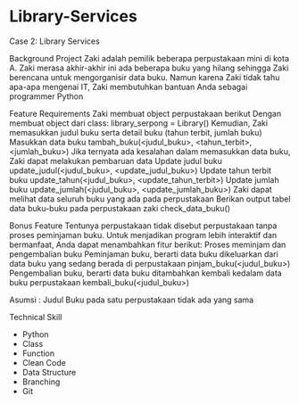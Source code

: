 # Library-Services
Case 2: Library Services

Background Project
Zaki adalah pemilik beberapa perpustakaan mini di kota A. Zaki merasa akhir-akhir ini ada beberapa buku yang hilang sehingga Zaki berencana untuk mengorganisir data buku. Namun karena Zaki tidak tahu apa-apa mengenai IT, Zaki membutuhkan bantuan Anda sebagai programmer Python

Feature Requirements
Zaki membuat object perpustakaan berikut
Dengan membuat object dari class: library_serpong = Library()
Kemudian, Zaki memasukkan judul buku serta detail buku (tahun terbit, jumlah buku)
Masukkan data buku
tambah_buku(<judul_buku>, <tahun_terbit>, <jumlah_buku>)
Jika ternyata ada kesalahan dalam memasukkan data buku, Zaki dapat melakukan pembaruan data
Update judul buku
update_judul(<judul_buku>, <update_judul_buku>)
Update tahun terbit buku
update_tahun(<judul_buku>, <update_tahun_terbit>)
Update jumlah buku
update_jumlah(<judul_buku>, <update_jumlah_buku>)
Zaki dapat melihat data seluruh buku yang ada pada perpustakaan
Berikan output tabel data buku-buku pada perpustakaan zaki
check_data_buku()

Bonus Feature
Tentunya perpustakaan tidak disebut perpustakaan tanpa proses peminjaman buku. Untuk menjadikan program lebih interaktif dan bermanfaat, Anda dapat menambahkan fitur berikut:
Proses meminjam dan pengembalian buku
Peminjaman buku, berarti data buku dikeluarkan dari data buku yang sedang berada di perpustakaan
pinjam_buku(<judul_buku>)
Pengembalian buku, berarti data buku ditambahkan kembali kedalam data buku perpustakaan 
kembali_buku(<judul_buku>)

Asumsi : Judul Buku pada satu perpustakaan tidak ada yang sama

Technical Skill

- Python
- Class
- Function
- Clean Code
- Data Structure
- Branching
- Git
